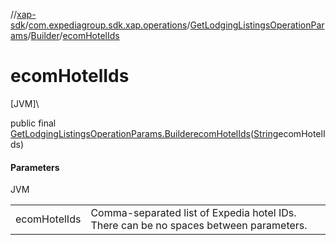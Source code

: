 //[xap-sdk](../../../../index.md)/[com.expediagroup.sdk.xap.operations](../../index.md)/[GetLodgingListingsOperationParams](../index.md)/[Builder](index.md)/[ecomHotelIds](ecom-hotel-ids.md)

# ecomHotelIds

[JVM]\

public final [GetLodgingListingsOperationParams.Builder](index.md)[ecomHotelIds](ecom-hotel-ids.md)([String](https://docs.oracle.com/javase/8/docs/api/java/lang/String.html)ecomHotelIds)

#### Parameters

JVM

| | |
|---|---|
| ecomHotelIds | Comma-separated list of Expedia hotel IDs. There can be no spaces between parameters. |
